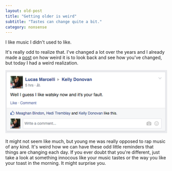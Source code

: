 ```yaml
---
layout: old-post
title: "Getting older is weird"
subtitle: "Tastes can change quite a bit."
category: nonsense
---
```


I like music I didn't used to like.

It's really odd to realize that. I've changed a lot over the years and I already made a [post](/2014/11/25/life/) on how weird it is to look back and see how you've changed, but today I had a weird realization. 

<p class="img-text">
	<img src="/assets/img/posts/old/img/2015Jan/watsky.png" title="I actually hate him.">
</p>

It might not seem like much, but young me was really opposed to rap music of any kind. It's weird how we can have these odd little reminders that things are changing each day. If you ever doubt that you're different, just take a look at something innocous like your music tastes or the way you like your toast in the morning. It might surprise you.